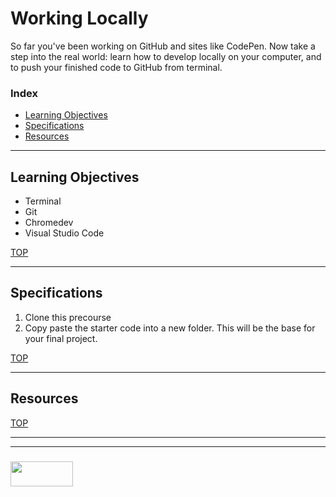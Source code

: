 #  Working Locally

So far you've been working on GitHub and sites like CodePen.  Now take a step into the real world: learn how to develop locally on your computer, and to push your finished code to GitHub from terminal.


### Index
* [Learning Objectives](#learning-objectives)
* [Specifications](#specifications)
* [Resources](#resources)

---

## Learning Objectives

* Terminal 
* Git
* Chromedev
* Visual Studio Code

[TOP](#index)

---

## Specifications

1. Clone this precourse
2. Copy paste the starter code into a new folder. This will be the base for your final project.

[TOP](#index)

---

## Resources





[TOP](#index)

___
___
### <a href="http://elewa.education/blog" target="_blank"><img src="https://user-images.githubusercontent.com/18554853/34921062-506450ae-f97d-11e7-875f-6feeb26ad72d.png" width="100" height="40"/></a>


